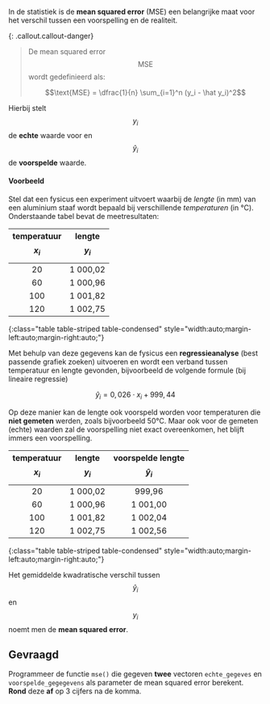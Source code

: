 In de statistiek is de **mean squared error** (MSE) een belangrijke maat voor het verschil tussen een voorspelling en de realiteit.

{: .callout.callout-danger}
> De mean squared error $$\text{MSE}$$ wordt gedefinieerd als:
>
> $$\text{MSE} = \dfrac{1}{n} \sum_{i=1}^n (y_i - \hat y_i)^2$$

Hierbij stelt $$y_i$$ de **echte** waarde voor en $$\hat y_i$$ de **voorspelde** waarde.

#### Voorbeeld
Stel dat een fysicus een experiment uitvoert waarbij de *lengte* (in mm) van een aluminium staaf wordt bepaald bij verschillende *temperaturen* (in °C). Onderstaande tabel bevat de meetresultaten:

| temperatuur $$x_i$$ | lengte $$y_i$$ | 
|:-------------------:|:--------------:|
| 20                  | 1 000,02       |
| 60                  | 1 000,96       |
| 100                 | 1 001,82       |
| 120                 | 1 002,75       |
{:class="table table-striped table-condensed" style="width:auto;margin-left:auto;margin-right:auto;"}

Met behulp van deze gegevens kan de fysicus een **regressieanalyse** (best passende grafiek zoeken) uitvoeren en wordt een verband tussen temperatuur en lengte gevonden, bijvoorbeeld de volgende formule (bij lineaire regressie)

$$
    \hat y_i = 0,026\cdot x_i + 999,44
$$

Op deze manier kan de lengte ook voorspeld worden voor temperaturen die **niet gemeten** werden, zoals bijvoorbeeld 50°C. Maar ook voor de gemeten (echte) waarden zal de voorspelling niet exact overeenkomen, het blijft immers een voorspelling.

| temperatuur $$x_i$$ | lengte $$y_i$$ | voorspelde lengte $$\hat y_i$$ | 
|:-------------------:|:--------------:|:------------------------------:|
| 20                  | 1 000,02       | 999,96                         | 
| 60                  | 1 000,96       | 1 001,00                       |
| 100                 | 1 001,82       | 1 002,04                       |
| 120                 | 1 002,75       | 1 002,56                       |
{:class="table table-striped table-condensed" style="width:auto;margin-left:auto;margin-right:auto;"}

Het gemiddelde kwadratische verschil tussen $$\hat y_i$$ en $$y_i$$ noemt men de **mean squared error**.

## Gevraagd

Programmeer de functie `mse()` die gegeven **twee** vectoren `echte_gegeves` en `voorspelde_gegegevens` als parameter de mean squared error berekent.
**Rond** deze **af** op 3 cijfers na de komma.
